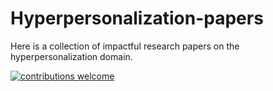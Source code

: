 # Hyperpersonalization-papers

Here is a collection of impactful research papers on the hyperpersonalization domain.

[![contributions welcome](https://img.shields.io/badge/contributions-welcome-brightgreen.svg?style=flat)](./CONTRIBUTING.md)
